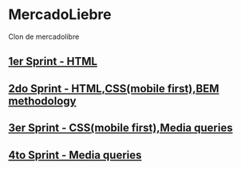 # MercadoLiebre
Clon de mercadolibre


## [1er Sprint - HTML](https://github.com/Luckyjorge/MercadoLiebre/tree/estructuraHTML)  
## [2do Sprint - HTML,CSS(mobile first),BEM methodology](https://github.com/Luckyjorge/MercadoLiebre/tree/segundoSprint)  
## [3er Sprint - CSS(mobile first),Media queries](https://github.com/Luckyjorge/MercadoLiebre/tree/tercerSprint)  
## [4to Sprint - Media queries](https://github.com/Luckyjorge/MercadoLiebre/tree/cuartoSprint)
